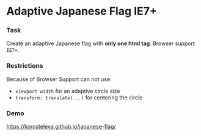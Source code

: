 # Adaptive Japanese Flag IE7+

### Task
Create an adaptive Japanese flag with **only one html tag**.
Browser support `IE7+`.

### Restrictions
Because of Browser Support can not use: 
- `viewport width` for an adaptive circle size
- `transform: translate(...)` for centering the circle

### Demo
https://korosteleva.github.io/japanese-flag/
